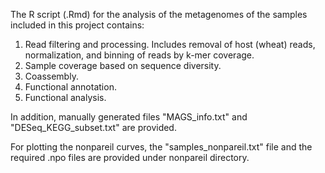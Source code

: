 The R script (.Rmd) for the analysis of the metagenomes of the samples included in this project contains:
1. Read filtering and processing. Includes removal of host (wheat) reads, normalization, and binning of reads by k-mer coverage.
2. Sample coverage based on sequence diversity.
3. Coassembly.
4. Functional annotation.
5. Functional analysis.

In addition, manually generated files "MAGS_info.txt" and "DESeq_KEGG_subset.txt" are provided.

For plotting the nonpareil curves, the "samples_nonpareil.txt" file and the required .npo files are provided under nonpareil directory.
